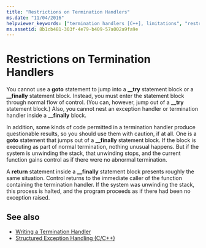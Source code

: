 ```yaml
---
title: "Restrictions on Termination Handlers"
ms.date: "11/04/2016"
helpviewer_keywords: ["termination handlers [C++], limitations", "restrictions, termination handlers", "try-catch keyword [C++], termination handlers"]
ms.assetid: 8b1cb481-303f-4e79-b409-57a002a9fa9e
---
```

# Restrictions on Termination Handlers

You cannot use a **goto** statement to jump into a **__try** statement block or a **__finally** statement block. Instead, you must enter the statement block through normal flow of control. (You can, however, jump out of a **__try** statement block.) Also, you cannot nest an exception handler or termination handler inside a **__finally** block.

In addition, some kinds of code permitted in a termination handler produce questionable results, so you should use them with caution, if at all. One is a **goto** statement that jumps out of a **__finally** statement block. If the block is executing as part of normal termination, nothing unusual happens. But if the system is unwinding the stack, that unwinding stops, and the current function gains control as if there were no abnormal termination.

A **return** statement inside a **__finally** statement block presents roughly the same situation. Control returns to the immediate caller of the function containing the termination handler. If the system was unwinding the stack, this process is halted, and the program proceeds as if there had been no exception raised.

## See also

- [Writing a Termination Handler](../cpp/writing-a-termination-handler.md)
- [Structured Exception Handling (C/C++)](../cpp/structured-exception-handling-c-cpp.md)
